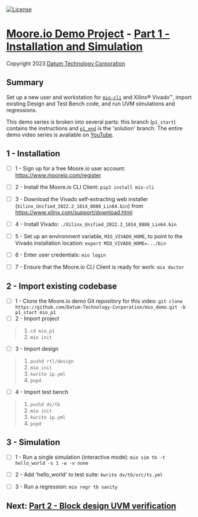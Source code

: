 [![License](https://img.shields.io/badge/License-GPL%203.0-blue.svg)](https://opensource.org/licenses/GPL-3.0)

# [Moore.io Demo Project](https://github.com/Datum-Technology-Corporation/mio_demo/tree/main) - [Part 1 - Installation and Simulation](https://www.youtube.com/channel/UCSqqT6JtmecBIoC_3DMLk0g)
Copyright 2023 [Datum Technology Corporation](https://datumtc.ca/)

## Summary
Set up a new user and workstation for [`mio-cli`](https://pypi.org/project/mio-cli/) and Xilinx® Vivado™, import existing Design and Test Bench code, and run UVM simulations and regressions.

This demo series is broken into several parts: this branch (`p1_start`) contains the instructions and [`p1_end`](https://github.com/Datum-Technology-Corporation/mio_demo/tree/p1_end) is the 'solution' branch.  The entire demo video series is available on [YouTube](https://www.youtube.com/channel/UCSqqT6JtmecBIoC_3DMLk0g).

## 1 - Installation
- [ ] 1 - Sign up for a free Moore.io user account: https://www.mooreio.com/register
- [ ] 2 - Install the Moore.io CLI Client: `pip3 install mio-cli`
- [ ] 3 - Download the Vivado self-extracting web installer (`Xilinx_Unified_2022.2_1014_8888_Lin64.bin`) from https://www.xilinx.com/support/download.html
- [ ] 4 - Install Vivado: `./Xilinx_Unified_2022.2_1014_8888_Lin64.bin`
- [ ] 5 - Set up an environment variable, `MIO_VIVADO_HOME`, to point to the Vivado installation location: `export MIO_VIVADO_HOME=.../bin`
- [ ] 6 - Enter user credentials: `mio login`
- [ ] 7 - Ensure that the Moore.io CLI Client is ready for work: `mio doctor`


## 2 - Import existing codebase
- [ ] 1 - Clone the Moore.io demo Git repository for this video: `git clone https://github.com/Datum-Technology-Corporation/mio_demo.git -b p1_start mio_p1`
- [ ] 2 - Import project

> 1. `cd mio_p1`
> 2. `mio init`

- [ ] 3 - Import design

> 1. `pushd rtl/design`
> 2. `mio init`
> 3. `kwrite ip.yml`
> 4. `popd`

- [ ] 4 - Import test bench

> 1. `pushd dv/tb`
> 2. `mio init`
> 3. `kwrite ip.yml`
> 4. `popd`


## 3 - Simulation
- [ ] 1 - Run a single simulation (interactive mode): `mio sim tb -t hello_world -s 1 -w -v none`
- [ ] 2 - Add 'hello_world' to test suite: `kwrite dv/tb/src/ts.yml`
- [ ] 3 - Run a regression: `mio regr tb sanity`


## Next: [Part 2 - Block design UVM verification](https://github.com/Datum-Technology-Corporation/mio_demo/tree/p2_start)

